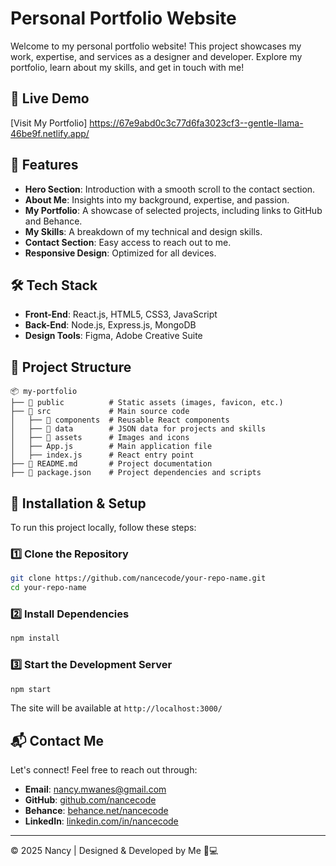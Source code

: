 # Personal Portfolio Website

Welcome to my personal portfolio website! This project showcases my work, expertise, and services as a designer and developer. Explore my portfolio, learn about my skills, and get in touch with me!

## 🚀 Live Demo
[Visit My Portfolio] https://67e9abd0c3c77d6fa3023cf3--gentle-llama-46be9f.netlify.app/ 

## 📌 Features
- **Hero Section**: Introduction with a smooth scroll to the contact section.
- **About Me**: Insights into my background, expertise, and passion.
- **My Portfolio**: A showcase of selected projects, including links to GitHub and Behance.
- **My Skills**: A breakdown of my technical and design skills.
- **Contact Section**: Easy access to reach out to me.
- **Responsive Design**: Optimized for all devices.

## 🛠️ Tech Stack
- **Front-End**: React.js, HTML5, CSS3, JavaScript
- **Back-End**: Node.js, Express.js, MongoDB
- **Design Tools**: Figma, Adobe Creative Suite

## 📂 Project Structure
```
📦 my-portfolio
├── 📁 public          # Static assets (images, favicon, etc.)
├── 📁 src             # Main source code
│   ├── 📁 components  # Reusable React components
│   ├── 📁 data        # JSON data for projects and skills
│   ├── 📁 assets      # Images and icons
│   ├── App.js        # Main application file
│   ├── index.js      # React entry point
├── 📄 README.md       # Project documentation
├── 📄 package.json    # Project dependencies and scripts
```

## 🔧 Installation & Setup
To run this project locally, follow these steps:

### 1️⃣ Clone the Repository
```sh
git clone https://github.com/nancecode/your-repo-name.git
cd your-repo-name
```

### 2️⃣ Install Dependencies
```sh
npm install
```

### 3️⃣ Start the Development Server
```sh
npm start
```
The site will be available at `http://localhost:3000/`

## 📬 Contact Me
Let's connect! Feel free to reach out through:
- **Email**: nancy.mwanes@gmail.com
- **GitHub**: [github.com/nancecode](https://github.com/nancecode)
- **Behance**: [behance.net/nancecode](https://www.behance.net/nancecode)
- **LinkedIn**: [linkedin.com/in/nancecode](https://www.linkedin.com/in/nancecode)

---
© 2025 Nancy | Designed & Developed by Me 🎨💻

